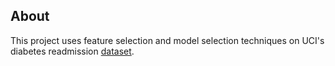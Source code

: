 ## About

This project uses feature selection and model selection techniques on UCI's diabetes readmission [dataset](http://archive.ics.uci.edu/ml/datasets/Diabetes+130-US+hospitals+for+years+1999-2008#).
